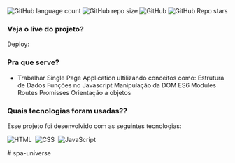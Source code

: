 <div align='center'>
<img alt="GitHub language count" src="https://img.shields.io/github/languages/count/diogo-kappaun/spa-universe?style=flat-square&label=Languages&labelColor=%23404040&color=%23BFBFBF">
<img alt="GitHub repo size" src="https://img.shields.io/github/repo-size/diogo-kappaun/spa-universe?style=flat-square&label=Size&labelColor=%23404040&color=%23BFBFBF">
<img alt="GitHub" src="https://img.shields.io/github/license/diogo-kappaun/spa-universe?style=flat-square&labelColor=%23404040&color=%23BFBFBF">
<img alt="GitHub Repo stars" src="https://img.shields.io/github/stars/diogo-kappaun/spa-universe?style=flat-square&label=Stars&labelColor=%23404040&color=%23BFBFBF">
</div>

### Veja o live do projeto?
Deploy: 

### Pra que serve?
- Trabalhar Single Page Application ultilizando conceitos como:
Estrutura de Dados
Funções no Javascript
Manipulação da DOM
ES6 Modules
Routes
Promisses
Orientação a objetos

### Quais tecnologias foram usadas??

Esse projeto foi desenvolvido com as seguintes tecnologias:

![HTML](https://img.shields.io/badge/-HTML-05122A?style=flat&logo=HTML5)&nbsp;
![CSS](https://img.shields.io/badge/-CSS-05122A?style=flat&logo=CSS3&logoColor=1572B6)&nbsp;
![JavaScript](https://img.shields.io/badge/-JavaScript-05122A?style=flat&logo=javascript)&nbsp;

#   s p a - u n i v e r s e  
 